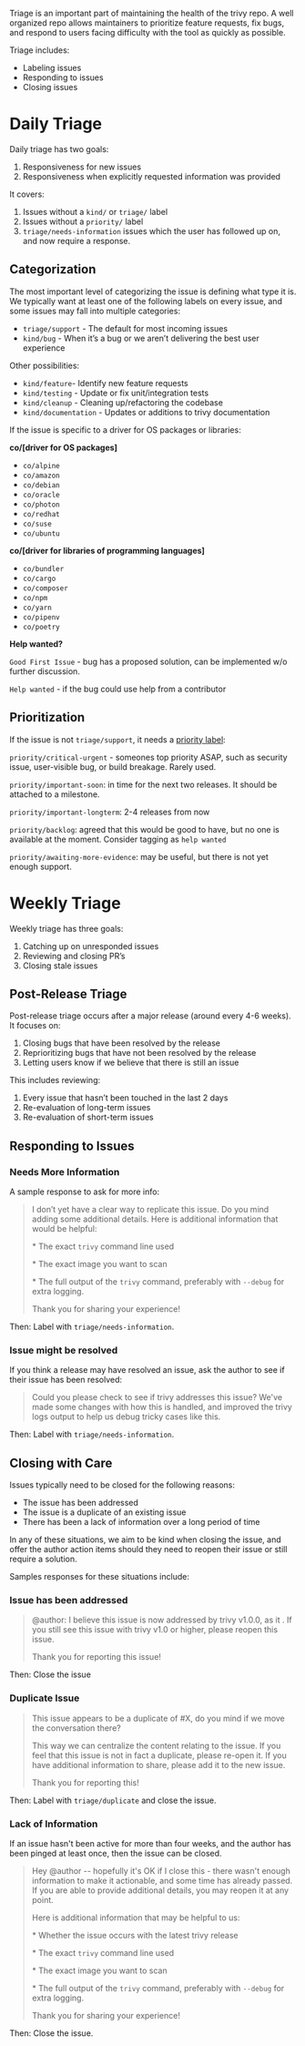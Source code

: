 Triage is an important part of maintaining the health of the trivy repo.
A well organized repo allows maintainers to prioritize feature requests, fix bugs, and respond to users facing difficulty with the tool as quickly as possible.

Triage includes:
- Labeling issues
- Responding to issues
- Closing issues

# Daily Triage
Daily triage has two goals:

1. Responsiveness for new issues
1. Responsiveness when explicitly requested information was provided

It covers:

1. Issues without a `kind/` or `triage/` label
1. Issues without a `priority/` label
1. `triage/needs-information` issues which the user has followed up on, and now require a response.

## Categorization

The most important level of categorizing the issue is defining what type it is.
We typically want at least one of the following labels on every issue, and some issues may fall into multiple categories:

- `triage/support`   - The default for most incoming issues
- `kind/bug` - When it’s a bug or we aren’t delivering the best user experience

Other possibilities: 
- `kind/feature`- Identify new feature requests
- `kind/testing` - Update or fix unit/integration tests
- `kind/cleanup` - Cleaning up/refactoring the codebase
- `kind/documentation` - Updates or additions to trivy documentation

If the issue is specific to a driver for OS packages or libraries:

**co/[driver for OS packages]**

  - `co/alpine`
  - `co/amazon`
  - `co/debian`
  - `co/oracle`
  - `co/photon`
  - `co/redhat`
  - `co/suse`
  - `co/ubuntu`

**co/[driver for libraries of programming languages]** 

  - `co/bundler`
  - `co/cargo`
  - `co/composer`
  - `co/npm`
  - `co/yarn`
  - `co/pipenv`
  - `co/poetry`
 

**Help wanted?**

`Good First Issue` - bug has a proposed solution, can be implemented w/o further discussion.

`Help wanted` - if the bug could use help from a contributor


## Prioritization
If the issue is not `triage/support`, it needs a [priority label](https://github.com/kubernetes/community/blob/master/contributors/guide/issue-triage.md#define-priority):

`priority/critical-urgent` - someones top priority ASAP, such as security issue, user-visible bug, or build breakage. Rarely used.

`priority/important-soon`: in time for the next two releases. It should be attached to a milestone.

`priority/important-longterm`: 2-4 releases from now

`priority/backlog`: agreed that this would be good to have, but no one is available at the moment. Consider tagging as `help wanted`

`priority/awaiting-more-evidence`: may be useful, but there is not yet enough support.


# Weekly Triage

Weekly triage has three goals:

1. Catching up on unresponded issues
1. Reviewing and closing PR’s
1. Closing stale issues


## Post-Release Triage

Post-release triage occurs after a major release (around every 4-6 weeks).
It focuses on:

1. Closing bugs that have been resolved by the release
1. Reprioritizing bugs that have not been resolved by the release
1. Letting users know if we believe that there is still an issue

This includes reviewing:

1. Every issue that hasn’t been touched in the last 2 days
1. Re-evaluation of long-term issues
1. Re-evaluation of short-term issues


## Responding to Issues

### Needs More Information
A sample response to ask for more info:

> I don’t yet have a clear way to replicate this issue. Do you mind adding some additional details. Here is additional information that would be helpful:
>
> \*  The exact `trivy` command line used
>
> \*  The exact image you want to scan
>
> \*  The full output of the `trivy` command, preferably with `--debug` for extra logging.
>
>
> Thank you for sharing your experience!


Then: Label with `triage/needs-information`.

### Issue might be resolved
If you think a release may have resolved an issue, ask the author to see if their issue has been resolved:

> Could you please check to see if trivy <x> addresses this issue? We've made some changes with how this is handled, and improved the trivy logs output to help us debug tricky cases like this.

Then: Label with `triage/needs-information`.


## Closing with Care

Issues typically need to be closed for the following reasons:

- The issue has been addressed
- The issue is a duplicate of an existing issue
- There has been a lack of information over a long period of time

In any of these situations, we aim to be kind when closing the issue, and offer the author action items should they need to reopen their issue or still require a solution.

Samples responses for these situations include:

### Issue has been addressed

>@author: I believe this issue is now addressed by trivy v1.0.0, as it <reason>. If you still see this issue with trivy v1.0 or higher, please reopen this issue.
>
>Thank you for reporting this issue!

Then: Close the issue

### Duplicate Issue

>This issue appears to be a duplicate of #X, do you mind if we move the conversation there?
>
>This way we can centralize the content relating to the issue. If you feel that this issue is not in fact a duplicate, please re-open it. If you have additional information to share, please add it to the new issue.
>
>Thank you for reporting this!

Then: Label with `triage/duplicate` and close the issue.

### Lack of Information
If an issue hasn't been active for more than four weeks, and the author has been pinged at least once, then the issue can be closed.

>Hey @author -- hopefully it's OK if I close this - there wasn't enough information to make it actionable, and some time has already passed. If you are able to provide additional details, you may reopen it at any point.
> 
>Here is additional information that may be helpful to us:
>
>\* Whether the issue occurs with the latest trivy release
>
>\* The exact `trivy` command line used
>
>\* The exact image you want to scan
>
>\* The full output of the `trivy` command, preferably with `--debug` for extra logging.
>
>
>Thank you for sharing your experience!

Then: Close the issue.
